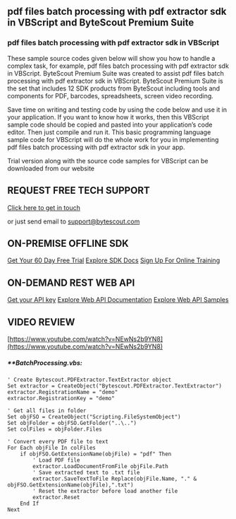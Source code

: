 ## pdf files batch processing with pdf extractor sdk in VBScript and ByteScout Premium Suite

### pdf files batch processing with pdf extractor sdk in VBScript

These sample source codes given below will show you how to handle a complex task, for example, pdf files batch processing with pdf extractor sdk in VBScript. ByteScout Premium Suite was created to assist pdf files batch processing with pdf extractor sdk in VBScript. ByteScout Premium Suite is the set that includes 12 SDK products from ByteScout including tools and components for PDF, barcodes, spreadsheets, screen video recording.

Save time on writing and testing code by using the code below and use it in your application. If you want to know how it works, then this VBScript sample code should be copied and pasted into your application’s code editor. Then just compile and run it. This basic programming language sample code for VBScript will do the whole work for you in implementing pdf files batch processing with pdf extractor sdk in your app.

Trial version along with the source code samples for VBScript can be downloaded from our website

## REQUEST FREE TECH SUPPORT

[Click here to get in touch](https://bytescout.zendesk.com/hc/en-us/requests/new?subject=ByteScout%20Premium%20Suite%20Question)

or just send email to [support@bytescout.com](mailto:support@bytescout.com?subject=ByteScout%20Premium%20Suite%20Question) 

## ON-PREMISE OFFLINE SDK 

[Get Your 60 Day Free Trial](https://bytescout.com/download/web-installer?utm_source=github-readme)
[Explore SDK Docs](https://bytescout.com/documentation/index.html?utm_source=github-readme)
[Sign Up For Online Training](https://academy.bytescout.com/)


## ON-DEMAND REST WEB API

[Get your API key](https://pdf.co/documentation/api?utm_source=github-readme)
[Explore Web API Documentation](https://pdf.co/documentation/api?utm_source=github-readme)
[Explore Web API Samples](https://github.com/bytescout/ByteScout-SDK-SourceCode/tree/master/PDF.co%20Web%20API)

## VIDEO REVIEW

[https://www.youtube.com/watch?v=NEwNs2b9YN8](https://www.youtube.com/watch?v=NEwNs2b9YN8)




<!-- code block begin -->

##### ****BatchProcessing.vbs:**
    
```
' Create Bytescout.PDFExtractor.TextExtractor object
Set extractor = CreateObject("Bytescout.PDFExtractor.TextExtractor")
extractor.RegistrationName = "demo"
extractor.RegistrationKey = "demo"

' Get all files in folder
Set objFSO = CreateObject("Scripting.FileSystemObject")
Set objFolder = objFSO.GetFolder("..\..")
Set colFiles = objFolder.Files

' Convert every PDF file to text 
For Each objFile In colFiles
    if objFSO.GetExtensionName(objFile) = "pdf" Then
        ' Load PDF file
        extractor.LoadDocumentFromFile objFile.Path
        ' Save extracted text to .txt file
        extractor.SaveTextToFile Replace(objFile.Name, "." & objFSO.GetExtensionName(objFile),".txt")
        ' Reset the extractor before load another file
        extractor.Reset
    End If
Next

```

<!-- code block end -->